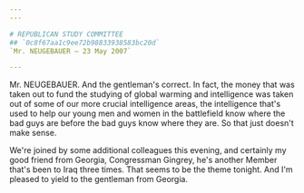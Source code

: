 ```yaml
---
---

# REPUBLICAN STUDY COMMITTEE
## `0c8f67aa1c9ee72b98833938583bc20d`
`Mr. NEUGEBAUER — 23 May 2007`

---
```



Mr. NEUGEBAUER. And the gentleman's correct. In fact, the money that 
was taken out to fund the studying of global warming and intelligence 
was taken out of some of our more crucial intelligence areas, the 
intelligence that's used to help our young men and women in the 
battlefield know where the bad guys are before the bad guys know where 
they are. So that just doesn't make sense.

We're joined by some additional colleagues this evening, and 
certainly my good friend from Georgia, Congressman Gingrey, he's 
another Member that's been to Iraq three times. That seems to be the 
theme tonight. And I'm pleased to yield to the gentleman from Georgia.